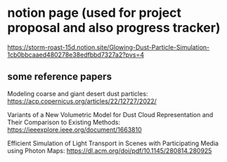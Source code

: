 # notion page (used for project proposal and also progress tracker)
https://storm-roast-15d.notion.site/Glowing-Dust-Particle-Simulation-1cb0bbcaaed480278e38edfbbd7327a2?pvs=4

## some reference papers
Modeling coarse and giant desert dust particles: https://acp.copernicus.org/articles/22/12727/2022/


Variants of a New Volumetric Model for Dust Cloud Representation and Their Comparison to Existing Methods: https://ieeexplore.ieee.org/document/1663810

Efficient Simulation of Light Transport
in Scenes with Participating Media
using Photon Maps: https://dl.acm.org/doi/pdf/10.1145/280814.280925
